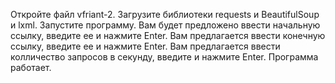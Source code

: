 Откройте файл vfriant-2.
Загрузите библиотеки requests и BeautifulSoup и lxml.
Запустите программу. Вам будет предложено ввести начальную ссылку, введите ее и нажмите Enter. 
Вам предлагается ввести конечную ссылку, введите ее и нажмите Enter. 
Вам предлагается ввести колличество запросов в секунду, введите и нажмите Enter. Программа работает.
